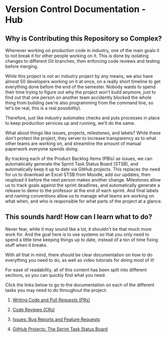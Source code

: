 # Version Control Documentation - Hub

## Why is Contributing this Repository so Complex?

Whenever working on production code in industry, one of the main goals it to not break it for other people working on it. This is done by isolating changes to different Git branches, then enforcing code reviews and testing before merging.

While this project is not an industry project by any means, we also have almost 50 developers working on it at once, on a really short timeline to get everything done before the end of the semester. Nobody wants to spend their time trying to figure out why the project won't build anymore, just to find out that one person on another team accidently blocked the whole thing from building (we're also programming from the command line, so let's be real, this is a real possibility).

Therefore, just like industry automates checks and puts processes in place to keep production services up and running, we'll do the same.

What about things like issues, projects, milestones, and labels? While these don't protect the project, they server to increase transparency as to what other teams are working on, and streamline the amount of manual paperwork everyone spends doing.

By tracking each of the Product Backlog Items (PBIs) as issues, we can automatically generate the Sprint Task Status Board (STSB), and automatically keep it up to date via GitHub projects. This replaces the need for us to download an Excel STSB from Moodle, add our updates, then reupload it before the next person makes another change. Milestones allow us to track goals against the sprint deadlines, and automatically generate a release to demo to the professor at the end of each sprint. And final labels and naming conventions allow us to manage what teams are working on what when, and who is responsible for what parts of the project at a glance.

## This sounds hard! How can I learn what to do?

Never fear, while it may sound like a lot, it shouldn't be that much more work for. And the goal here is to use systems so that you only need to spend a little time keeping things up to date, instead of a ton of time fixing stuff when it breaks.

With all that in mind, there should be clear documentation on how to do everything you need to do, as well as video tutorials for doing most of it!

For ease of readability, all of this content has been split into different sections, so you can quickly find what you need.

Click the links below to go to the documentation on each of the different tasks you may need to do throughout the project:

1. [Writing Code and Pull Requests (PRs)](WritingCode.md)

2. [Code Reviews (CRs)](CodeReviews.md)

3. [Issues: Bug Reports and Feature Requests](Issues.md)

4. [GitHub Projects: The Sprint Task Status Board](GitHubProjects.md)

